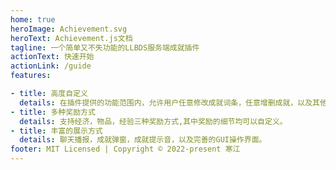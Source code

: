```yaml
---
home: true
heroImage: Achievement.svg
heroText: Achievement.js文档
tagline: 一个简单又不失功能的LLBDS服务端成就插件
actionText: 快速开始
actionLink: /guide
features: 

- title: 高度自定义
  details: 在插件提供的功能范围内，允许用户任意修改成就词条，任意增删成就，以及其他许多可以自定义的功能。
- title: 多种奖励方式
  details: 支持经济，物品，经验三种奖励方式,其中奖励的细节均可以自定义。
- title: 丰富的展示方式
  details: 聊天播报，成就弹窗，成就提示音，以及完善的GUI操作界面。
footer: MIT Licensed | Copyright © 2022-present 寒江
---
```

 
